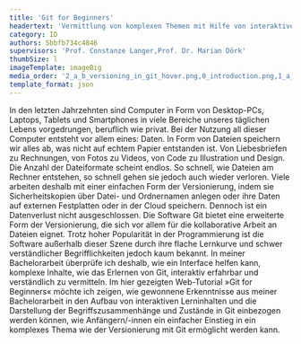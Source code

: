 ```yaml
---
title: 'Git for Beginners'
headertext: 'Vermittlung von komplexen Themen mit Hilfe von interaktiven Web-Tutorials am Beispiel der Versionierung mit Git'
category: ID
authors: 5bbfb734c4846
supervisors: 'Prof. Constanze Langer,Prof. Dr. Marian Dörk'
thumbSize: l
imageTemplate: imageBig
media_order: '2_a_b_versioning_in_git_hover.png,0_introduction.png,1_a_versioning_of_files_modify.png,2_a_b_versioning_in_git_hover.png,3_c_console.png,4_a_d_versioning_in_a_team.png,5_a_b_c_d_git_branches_console.png'
template_format: json
---
```


In den letzten Jahrzehnten sind Computer in Form von Desktop-PCs, Laptops, Tablets und Smartphones in viele Bereiche unseres täglichen Lebens vorgedrungen, beruflich wie privat. Bei der Nutzung all dieser Computer entsteht vor allem eines: Daten. In Form von Dateien speichern wir alles ab, was nicht auf echtem Papier entstanden ist. Von Liebesbriefen zu Rechnungen, von Fotos zu Videos, von Code zu Illustration und Design. Die Anzahl der Dateiformate scheint endlos. So schnell, wie Dateien am Rechner entstehen, so schnell gehen sie jedoch auch wieder verloren. Viele arbeiten deshalb mit einer einfachen Form der Versionierung, indem sie Sicherheitskopien über Datei- und Ordnernamen anlegen oder ihre Daten auf externen Festplatten oder in der Cloud speichern. Dennoch ist ein Datenverlust nicht ausgeschlossen. Die Software Git bietet eine erweiterte Form der Versionierung, die sich vor allem für die kollaborative Arbeit an Dateien eignet. Trotz hoher Popularität in der Programmierung ist die Software außerhalb dieser Szene durch ihre flache Lernkurve und schwer verständlicher Begrifflichkeiten jedoch kaum bekannt. In meiner Bachelorarbeit überprüfe ich deshalb, wie ein Interface helfen kann, komplexe Inhalte, wie das Erlernen von Git, interaktiv erfahrbar und verständlich zu vermitteln. Im hier gezeigten Web-Tutorial »Git for Beginners« möchte ich zeigen, wie gewonnene Erkenntnisse aus meiner Bachelorarbeit in den Aufbau von interaktiven Lerninhalten und die Darstellung der Begriffszusammenhänge und Zustände in Git einbezogen werden können, wie Anfängern/-innen ein einfacher Einstieg in ein komplexes Thema wie der Versionierung mit Git ermöglicht werden kann.